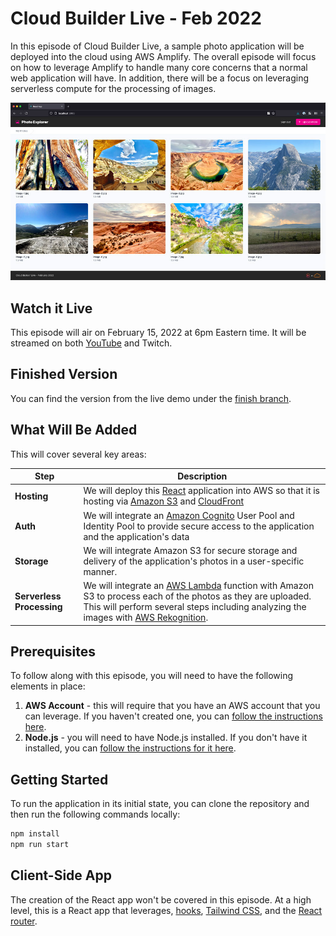 # Cloud Builder Live - Feb 2022

In this episode of Cloud Builder Live, a sample photo application will be deployed into the cloud using AWS Amplify. The overall episode will focus on how to leverage Amplify to handle many core concerns that a normal web application will have.  In addition, there will be a focus on leveraging serverless compute for the processing of images.

![The React application](docs/react-app.jpg)

## Watch it Live

This episode will air on February 15, 2022 at 6pm Eastern time.  It will be streamed on both [YouTube](https://www.youtube.com/watch?v=dDnSTs2J6fk) and Twitch.  

## Finished Version

You can find the version from the live demo under the [finish branch](https://github.com/ACloudGuru-Resources/community-cbl-feb2022/tree/finish).

## What Will Be Added

This will cover several key areas:

| Step | Description |
|-------------|--------------|
| **Hosting** | We will deploy this [React](https://reactjs.org/) application into AWS so that it is hosting via [Amazon S3](https://aws.amazon.com/pm/serv-s3/) and [CloudFront](https://aws.amazon.com/cloudfront/) |
| **Auth** | We will integrate an [Amazon Cognito](https://aws.amazon.com/cognito/) User Pool and Identity Pool to provide secure access to the application and the application's data |
| **Storage** | We will integrate Amazon S3 for secure storage and delivery of the application's photos in a user-specific manner. |
| **Serverless Processing** | We will integrate an [AWS Lambda](https://aws.amazon.com/lambda/) function with Amazon S3 to process each of the photos as they are uploaded.  This will perform several steps including analyzing the images with [AWS Rekognition](https://aws.amazon.com/rekognition/). |

## Prerequisites

To follow along with this episode, you will need to have the following elements in place:

1. **AWS Account** - this will require that you have an AWS account that you can leverage. If you haven't created one, you can [follow the instructions here](https://aws.amazon.com/premiumsupport/knowledge-center/create-and-activate-aws-account/). 
2. **Node.js** - you will need to have Node.js installed.  If you don't have it installed, you can [follow the instructions for it here](https://nodejs.org/en/download/).

## Getting Started

To run the application in its initial state, you can clone the repository and then run the following commands locally:

```bash
npm install
npm run start
```

## Client-Side App

The creation of the React app won't be covered in this episode.  At a high level, this is a React app that leverages, [hooks](https://reactjs.org/docs/hooks-intro.html), [Tailwind CSS](https://tailwindcss.com), and the [React router](https://reactrouter.com/).
